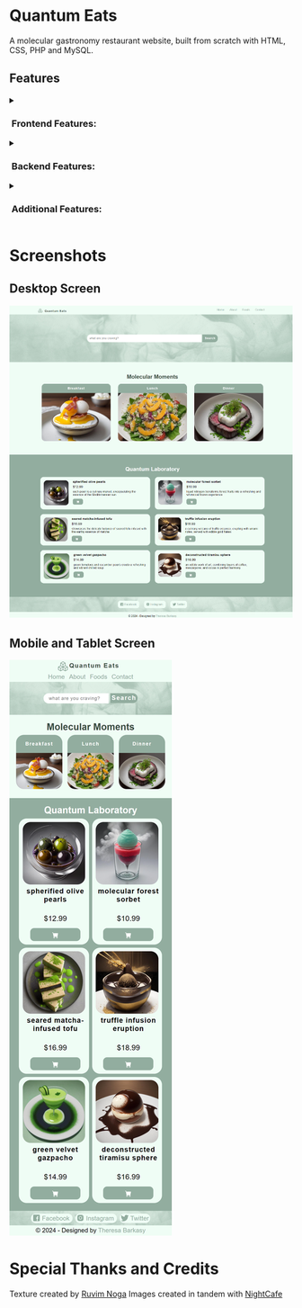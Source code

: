 # Quantum Eats
A molecular gastronomy restaurant website, built from scratch with HTML, CSS, PHP and MySQL.

## Features
<details>
<summary><h3>&nbsp;Frontend Features:</h3></summary>
<br>
<p><b>Interactive Menu:</b> Explore a curated menu of molecular gastronomy dishes, each with detailed descriptions and images.</p>
<p><b>Order Placement:</b> Easily navigate through the menu to select and place orders for your desired dishes.</p>
<p><b>Dynamic Navigation:</b> Seamless navigation between different food items, categories, and sections of the website.</p>
</details>

<details>
<summary><h3>&nbsp;Backend Features:</h3></summary>
<br>
  <p><b>Admin Management:</b> Add and delete admin users to manage website operations securely.</p>
  <p><b>Order Management:</b> View, manage, and track orders placed by customers in real time.
Update order statuses to keep customers informed about their order progress.</p>
  <p><b>Menu Management:</b> Add, update, and delete menu items with ease, allowing for flexibility in showcasing culinary creations. Organize menu items into categories for better navigation and presentation.</p>
  <p><b>Authentication:</b> Secure login system for admin users to access backend functionalities and perform administrative tasks.</p>
</details>

<details>
<summary><h3>&nbsp;Additional Features:</h3></summary>
<br>
  <p><b>Data Persistence:</b> Utilize databases to store and retrieve information about menu items, orders, and admin users for seamless data management.</p>
  <p><b>User-Friendly Interface:</b> Intuitive and responsive user interface design for both frontend and backend, ensuring a pleasant browsing and administrative experience.</p>
  <p><b>Customization Options:</b> Tailor the website's appearance and functionality according to your restaurant's branding and requirements.</p>
  <p><b>Security Measures:</b> Implement security measures to protect sensitive information and prevent unauthorized access to administrative features.</p>
  <p><b>Scalability:</b> Designed with scalability in mind, allowing for future enhancements and expansions as your restaurant grows.</p>
</details>


# Screenshots
## Desktop Screen
![Homepage](screenshots/quantum-eats-desktop-homepage.png)
## Mobile and Tablet Screen
![Homepage](screenshots/quantum-eats-mobile-homepage.png)

# Special Thanks and Credits
<!-- Search Background -->
Texture created by [Ruvim Noga](https://unsplash.com/photos/blue-red-and-black-smoke-digital-wallpaper-pazM9TQJ2Ck)
Images created in tandem with [NightCafe](https://creator.nightcafe.studio/studio?gad_source=1&gclid=Cj0KCQiAkeSsBhDUARIsAK3tiefTHhVQ8K37DRBvgTOkNnGutCEnVwfhuzfUbjuPM8Z5NQLk45NXoosaAozNEALw_wcB)
  
  <!-- 
  Front End
  http://localhost/Quantum-Eats/index.html
  Back End
  http://localhost/Quantum-Eats/admin/ 
   -->
